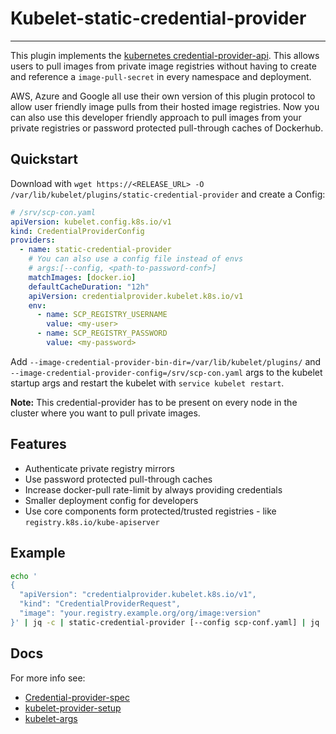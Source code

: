 # Kubelet-static-credential-provider
---

This plugin implements the [kubernetes credential-provider-api](https://kubernetes.io/docs/reference/config-api/kubelet-credentialprovider.v1/). This allows users to pull images from private image registries without having to create and reference a `image-pull-secret` in every namespace and deployment.

AWS, Azure and Google all use their own version of this plugin protocol to allow user friendly image pulls from their hosted image registries. Now you can also use this developer friendly approach to pull images from your private registries or password protected pull-through caches of Dockerhub.

## Quickstart
Download with `wget https://<RELEASE_URL> -O /var/lib/kubelet/plugins/static-credential-provider` and create a Config:
```yaml
# /srv/scp-con.yaml
apiVersion: kubelet.config.k8s.io/v1
kind: CredentialProviderConfig
providers:
  - name: static-credential-provider
    # You can also use a config file instead of envs
    # args:[--config, <path-to-password-conf>]
    matchImages: [docker.io]
    defaultCacheDuration: "12h"
    apiVersion: credentialprovider.kubelet.k8s.io/v1
    env:
      - name: SCP_REGISTRY_USERNAME
        value: <my-user>
      - name: SCP_REGISTRY_PASSWORD
        value: <my-password>
```

Add `--image-credential-provider-bin-dir=/var/lib/kubelet/plugins/` and `--image-credential-provider-config=/srv/scp-con.yaml` args to the kubelet startup args and restart the kubelet with `service kubelet restart`.

**Note:** This credential-provider has to be present on every node in the cluster where you want to pull private images.

## Features
 * Authenticate private registry mirrors
 * Use password protected pull-through caches
 * Increase docker-pull rate-limit by always providing credentials
 * Smaller deployment config for developers
 * Use core components form protected/trusted registries - like `registry.k8s.io/kube-apiserver`

## Example
```bash
echo '
{
  "apiVersion": "credentialprovider.kubelet.k8s.io/v1",
  "kind": "CredentialProviderRequest",
  "image": "your.registry.example.org/org/image:version"
}' | jq -c | static-credential-provider [--config scp-conf.yaml] | jq
```

## Docs
For more info see:
 * [Credential-provider-spec](https://kubernetes.io/docs/reference/config-api/kubelet-credentialprovider.v1/)
 * [kubelet-provider-setup](https://kubernetes.io/docs/tasks/administer-cluster/kubelet-credential-provider/)
 * [kubelet-args](https://kubernetes.io/docs/reference/command-line-tools-reference/kubelet/)
